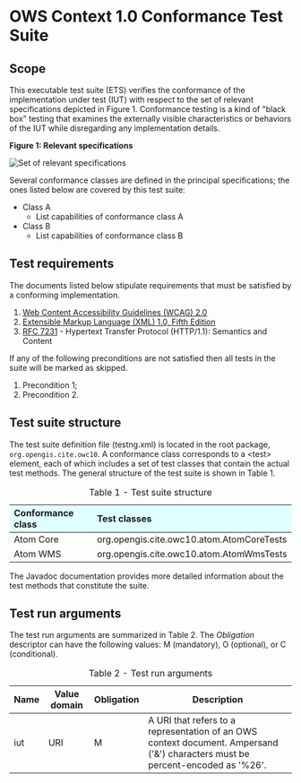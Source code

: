 
# OWS Context 1.0 Conformance Test Suite

## Scope

This executable test suite (ETS) verifies the conformance of the implementation 
under test (IUT) with respect to the set of relevant specifications depicted in 
Figure 1. Conformance testing is a kind of "black box" testing that examines the 
externally visible characteristics or behaviors of the IUT while disregarding 
any implementation details.

**Figure 1: Relevant specifications**

![Set of relevant specifications](img/specifications.png)

Several conformance classes are defined in the principal specifications; the ones 
listed below are covered by this test suite:

* Class A 
    - List capabilities of conformance class A
* Class B 
    - List capabilities of conformance class B


## Test requirements

The documents listed below stipulate requirements that must be satisfied by a 
conforming implementation.

1. [Web Content Accessibility Guidelines (WCAG) 2.0](http://www.w3.org/TR/WCAG20/)
2. [Extensible Markup Language (XML) 1.0, Fifth Edition](http://www.w3.org/TR/xml/)
3. [RFC 7231](https://tools.ietf.org/html/rfc7231) - Hypertext Transfer Protocol 
(HTTP/1.1): Semantics and Content 

If any of the following preconditions are not satisfied then all tests in the 
suite will be marked as skipped.

1. Precondition 1;
2. Precondition 2.


## Test suite structure

The test suite definition file (testng.xml) is located in the root package, 
`org.opengis.cite.owc10`. A conformance class corresponds to a &lt;test&gt; element, each 
of which includes a set of test classes that contain the actual test methods. 
The general structure of the test suite is shown in Table 1.

<table>
  <caption>Table 1 - Test suite structure</caption>
  <thead>
    <tr style="text-align: left; background-color: LightCyan">
      <th>Conformance class</th>
      <th>Test classes</th>
    </tr>
  </thead>
  <tbody>
    <tr>
      <td>Atom Core</td>
      <td>org.opengis.cite.owc10.atom.AtomCoreTests</td>
    </tr>
    <tr>
      <td>Atom WMS</td>
      <td>org.opengis.cite.owc10.atom.AtomWmsTests</td>
    </tr>
  </tbody>
</table>

The Javadoc documentation provides more detailed information about the test 
methods that constitute the suite.


## Test run arguments

The test run arguments are summarized in Table 2. The _Obligation_ descriptor can 
have the following values: M (mandatory), O (optional), or C (conditional).

<table>
	<caption>Table 2 - Test run arguments</caption>
	<thead>
    <tr>
      <th>Name</th>
      <th>Value domain</th>
	    <th>Obligation</th>
	    <th>Description</th>
    </tr>
  </thead>
	<tbody>
    <tr>
      <td>iut</td>
      <td>URI</td>
      <td>M</td>
      <td>A URI that refers to a representation of an OWS context document.
    Ampersand ('&amp;') characters must be percent-encoded as '%26'.</td>
    </tr>
	</tbody>
</table>
